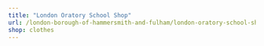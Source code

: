 ```yaml
---
title: "London Oratory School Shop"
url: /london-borough-of-hammersmith-and-fulham/london-oratory-school-shop/
shop: clothes
---
```

